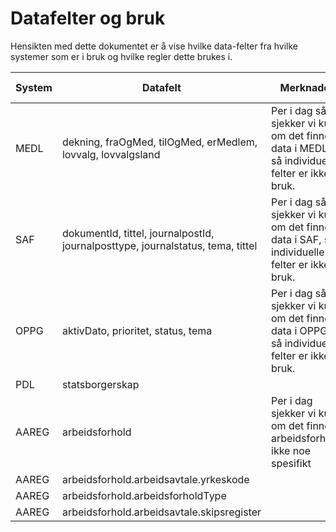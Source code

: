 # Datafelter og bruk
Hensikten med dette dokumentet er å vise hvilke data-felter fra hvilke systemer som er i bruk og hvilke regler dette brukes i.

| System | Datafelt                                                                        | Merknader                                                                                     | Internt navn      | Brukes i regel |
|--------|---------------------------------------------------------------------------------|-----------------------------------------------------------------------------------------------|-------------------|----------------|
| MEDL   | dekning, fraOgMed, tilOgMed,  erMedlem, lovvalg, lovvalgsland                   | Per i dag så sjekker vi kun om det finnes data i MEDL, så individuelle felter er ikke i bruk. | Medlemskapsunntak | OPP-1          |
| SAF    | dokumentId, tittel, journalpostId, journalposttype, journalstatus, tema, tittel | Per i dag så sjekker vi kun om det finnes data i SAF, så individuelle felter er ikke i bruk.  | Journalpost       | OPP-2          |
| OPPG   | aktivDato, prioritet, status, tema                                              | Per i dag så sjekker vi kun om det finnes data i OPPG, så individuelle felter er ikke i bruk. | Oppgave           | OPP-3          |
| PDL    | statsborgerskap                                                                 |                                                                                               | Statsborgerskap   | EØS-1          |
| AAREG  | arbeidsforhold                                                                  | Per i dag sjekker vi kun om det finnes arbeidsforhold, ikke noe spesifikt                     | Arbeidsforhold    | ARB-1          |
| AAREG  | arbeidsforhold.arbeidsavtale.yrkeskode                                          |                                                                                               | Yrkeskode         | ARB-3          |
| AAREG  | arbeidsforhold.arbeidsforholdType                                               |                                                                                               | Arbeidsforholdtype| ARB-4          |
| AAREG  | arbeidsforhold.arbeidsavtale.skipsregister                                      |                                                                                               | Skipsregister     | ARB-5          |
